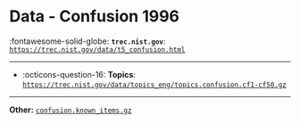 # Data - Confusion 1996 

:fontawesome-solid-globe: **`trec.nist.gov`**: [`https://trec.nist.gov/data/t5_confusion.html`](https://trec.nist.gov/data/t5_confusion.html)

---

- :octicons-question-16: **Topics**: [`https://trec.nist.gov/data/topics_eng/topics.confusion.cf1-cf50.gz`](https://trec.nist.gov/data/topics_eng/topics.confusion.cf1-cf50.gz)


---

**Other:** [`confusion.known_items.gz`](https://trec.nist.gov/data/qrels_eng/confusion.known_items.gz)
